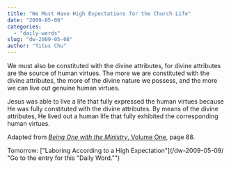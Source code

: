 ```yaml
---
title: "We Must Have High Expectations for the Church Life"
date: "2009-05-08"
categories: 
  - "daily-words"
slug: "dw-2009-05-08"
author: "Titus Chu"
---
```


We must also be constituted with the divine attributes, for divine attributes are the source of human virtues. The more we are constituted with the divine attributes, the more of the divine nature we possess, and the more we can live out genuine human virtues.

Jesus was able to live a life that fully expressed the human virtues because He was fully constituted with the divine attributes. By means of the divine attributes, He lived out a human life that fully exhibited the corresponding human virtues.

Adapted from [_Being One with the Ministry_, Volume One](/book-being-one-with-the-ministry-vol-1/ "Go to the entry for this book"), page 88.

Tomorrow: ["Laboring According to a High Expectation"](/dw-2009-05-09/ "Go to the entry for this "Daily Word."")
